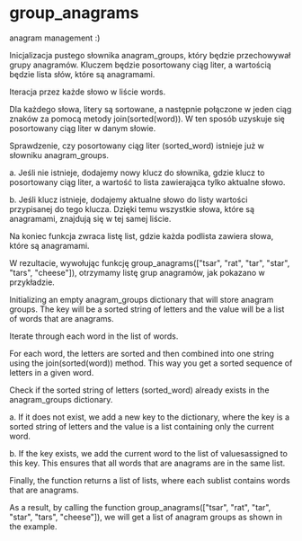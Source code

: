 # group_anagrams
anagram management :)

Inicjalizacja pustego słownika anagram_groups, który będzie przechowywał grupy anagramów. Kluczem będzie posortowany ciąg liter, a wartością będzie lista słów, które są anagramami.

Iteracja przez każde słowo w liście words.

Dla każdego słowa, litery są sortowane, a następnie połączone w jeden ciąg znaków za pomocą metody join(sorted(word)). W ten sposób uzyskuje się posortowany ciąg liter w danym słowie.

Sprawdzenie, czy posortowany ciąg liter (sorted_word) istnieje już w słowniku anagram_groups.

a. Jeśli nie istnieje, dodajemy nowy klucz do słownika, gdzie klucz to posortowany ciąg liter, a wartość to lista zawierająca tylko aktualne słowo.

b. Jeśli klucz istnieje, dodajemy aktualne słowo do listy wartości przypisanej do tego klucza. Dzięki temu wszystkie słowa, które są anagramami, znajdują się w tej samej liście.

Na koniec funkcja zwraca listę list, gdzie każda podlista zawiera słowa, które są anagramami.

W rezultacie, wywołując funkcję group_anagrams(["tsar", "rat", "tar", "star", "tars", "cheese"]), otrzymamy listę grup anagramów, jak pokazano w przykładzie.


Initializing an empty anagram_groups dictionary that will store anagram groups. The key will be a sorted string of letters and the value will be a list of words that are anagrams.

Iterate through each word in the list of words.

For each word, the letters are sorted and then combined into one string using the join(sorted(word)) method. This way you get a sorted sequence of letters in a given word.

Check if the sorted string of letters (sorted_word) already exists in the anagram_groups dictionary.

a. If it does not exist, we add a new key to the dictionary, where the key is a sorted string of letters and the value is a list containing only the current word.

b. If the key exists, we add the current word to the list of values ​​​​assigned to this key. This ensures that all words that are anagrams are in the same list.

Finally, the function returns a list of lists, where each sublist contains words that are anagrams.

As a result, by calling the function group_anagrams(["tsar", "rat", "tar", "star", "tars", "cheese"]), we will get a list of anagram groups as shown in the example.